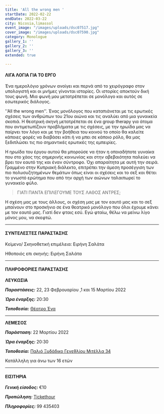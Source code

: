 ```yaml
---
title: 'All the wrong men '
startDate: 2022-02-22
endDate: 2022-03-22
city: Nicosia,limassol
event_image: "/images/uploads/dsc07517.jpg"
cover_image: "/images/uploads/dsc07590.jpg"
category: Monologue
gallery_1: ''
gallery_2: ''
gallery_3: ''
extended: true

---
```

#### ΛΙΓΑ ΛΟΓΙΑ ΓΙΑ ΤΟ ΕΡΓΟ

Ένα ημερολόγιο χρόνων ανοίγει και περνά από το χειρόγραφο στον υπολογιστή και οι μνήμες γίνονται ιστορίες. Οι ιστορίες αποκτούν δική τους φωνή. Μια φωνή μου μετατρέπεται σε μονόλογο και αυτός σε εσωτερικός διάλογος.

''All the wrong men''. Ένας μονόλογος που καταπιάνεται με τις ερωτικές σχέσεις των ανθρώπων του 21ου αιώνα και τις αναλύει από μια γυναικεία σκοπιά. Η θεατρική σκηνή μετατρέπεται σε ένα group therapy για άτομα που αντιμετωπίζουν προβλήματα με τις σχέσεις, με την ηρωίδα μας να παίρνει τον λόγο και με την βοήθεια του κοινού το οποίο θα καλείτε κάποιες φορές να διαβάσει κάτι ή να μπει σε κάποιο ρόλο, θα μας ξεδιπλώσει τις πιο σημαντικές ερωτικές της εμπειρίες.

Η ηρωίδα του έργου αυτού θα μπορούσε να ήταν η οποιαδήποτε γυναίκα που στο χάος της σημερινής κοινωνίας και στην αβεβαιότητα παλεύει να βρει τον εαυτό της και έναν σύντροφο. Όχι απαραίτητα με αυτή την σειρά. Γραμμένο στην Κυπριακή διάλεκτο, επιτρέπει την άμεση προσέγγιση των πιο πολυσυζητημένων θεμάτων όπως είναι οι σχέσεις και το σεξ και θέτει το γνωστό ερώτημα που από την αρχή των αιώνων ταλαιπωρεί το γυναικείο φύλο.

> ΓΙΑΤΙ ΠΑΝΤΑ ΕΠΙΛΕΓΟΥΜΕ ΤΟΥΣ ΛΑΘΟΣ ΑΝΤΡΕΣ;

Η σχέση μας με τους άλλους, οι σχέση μας με τον εαυτό μας και το σεξ μπαίνουν στο προσκήνιο σε ένα θεατρικό μονόλογο που όλοι έχουμε κάνει με τον εαυτό μας. Γιατί δεν φταις εσύ. Εγώ φταίω, θέλω να μείνω λίγο μόνος μου, να σκεφτώ.

***

#### ΣΥΝΤΕΛΕΣΤΕΣ ΠΑΡΑΣΤΑΣΗΣ

Κείμενο/ Σκηνοθετική επιμέλεια: Ειρήνη Σαλάτα

Ηθοποιός επι σκηνής: Ειρήνη Σαλάτα

***

#### ΠΛΗΡΟΦΟΡΙΕΣ ΠΑΡΑΣΤΑΣΗΣ

**ΛΕΥΚΩΣΙΑ**

**_Παραστάσεις:_** 22, 23 Φεβρουαρίου ,1 και 15 Μαρτίου 2022

**_Ώρα έναρξης:_** 20:30

**_Τοποθεσία:_** [Θέατρο Ένα](https://www.google.com/maps/place/%CE%98%CE%AD%CE%B1%CF%84%CF%81%CE%BF+%CE%88%CE%BD%CE%B1/@35.1748349,33.3689687,17z/data=!3m1!4b1!4m5!3m4!1s0x14de17d610346927:0x63d4f1251d13c850!8m2!3d35.1748349!4d33.3711574 "https://www.google.com/maps/place/%CE%98%CE%AD%CE%B1%CF%84%CF%81%CE%BF+%CE%88%CE%BD%CE%B1/@35.1748349,33.3689687,17z/data=!3m1!4b1!4m5!3m4!1s0x14de17d610346927:0x63d4f1251d13c850!8m2!3d35.1748349!4d33.3711574")

***

**ΛΕΜΕΣΟΣ**

**_Παράσταση:_** 22 Μαρτίου 2022

**_Ώρα έναρξης:_** 20:30

**_Τοποθεσία:_**  [Παλιό Ξυδάδικο Γενεθλίου Μιτέλλα 34](https://www.google.com/maps/place/Old+Vinegar+Factory+%7C+%CE%A0%CE%B1%CE%BB%CE%B9%CF%8C+%CE%9E%CF%85%CE%B4%CE%AC%CE%B4%CE%B9%CE%BA%CE%BF/@34.6733314,33.0432193,20.01z/data=!4m5!3m4!1s0x14e73302e71e32e5:0x8b9d9b1e08087b59!8m2!3d34.6732254!4d33.0435836)

Κατάλληλη για άνω των 16 ετών

***

#### ΕΙΣΙΤΗΡΙΑ

**_Γενική είσοδος:_** €10

**_Προπώληση:_** [Tickethour](https://shop.tickethour.com/ticketmaster_se_3726.html "https://shop.tickethour.com/ticketmaster_se_3726.html")

**_Πληροφορίες:_** 99 435403